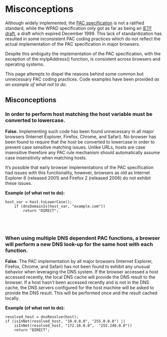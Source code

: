 # Misconceptions

Although widely implemented, the [PAC specification](https://github.com/mdriesnj/findproxyforurl/blob/main/Support/netscape_documentation.md) is not a ratified standard, while the WPAD specification only got as far as being an [IETF draft](http://tools.ietf.org/html/draft-ietf-wrec-wpad-01), a draft which expired December 1999. This lack of standardization has resulted in some inconsistent PAC coding practices which do not reflect the actual implementation of the PAC specification in major browsers.

Despite this ambiguity the implementation of the PAC specification, with the exception of the myIpAddress() function, is consistent across browsers and operating systems.

This page attempts to dispel the reasons behind some common but unnecessary PAC coding practices. Code examples have been provided *as an example of what not to do*.

## Misconceptions

### In order to perform host matching the host variable must be converted to lowercase.

**False.** Implementing such code has been found unnecessary in all major browsers (Internet Explorer, Firefox, Chrome, and Safari).
No browser has been found to require that the host be converted to lowercase in order to prevent case sensitive matching issues. Unlike URLs, hosts are case insensitive therefore any PAC rule mechanism should automatically assume case insensitivity when matching hosts.

It’s possible that early browser implementations of the PAC specification had issues with this functionality, however, browsers as old as Internet Explorer 6 (released 2001) and Firefox 2 (released 2006) do not exhibit these issues.

**Example (of what not to do):**

	host_var = host.toLowerCase();
		if (dnsDomainIs(host_var, "example.com"))
			return "DIRECT";

<br><br>

### When using multiple DNS dependent PAC functions, a browser will perform a new DNS look-up for the same host with each function.
**False.** The PAC implementation by all major browsers (Internet Explorer, Firefox, Chrome, and Safari) has not been found to exhibit any unusual behavior when leveraging the DNS system.
If the browser accessed a host accessed recently, the local DNS cache will provide the DNS result to the browser. If a host hasn’t been accessed recently and is not in the DNS cache, the DNS servers configured for the host machine will be asked to provide the DNS result. This will be performed once and the result cached locally.

**Example (of what not to do):**

	resolved_host = dnsResolve(host);
	if (isInNet(resolved_host, "10.0.0.0", "255.0.0.0") || 
		isInNet(resolved_host, "172.16.0.0",  "255.240.0.0"))
		return "DIRECT";

